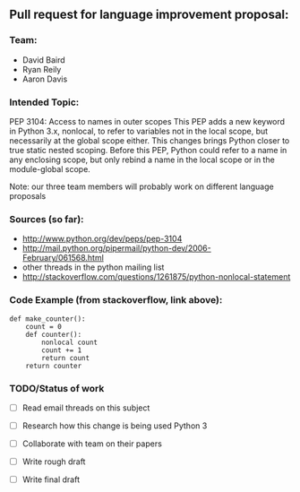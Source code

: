 ## Pull request for language improvement proposal:

### Team:

- David Baird
- Ryan Reily
- Aaron Davis

### Intended Topic:

PEP 3104: Access to names in outer scopes
This PEP adds a new keyword in Python 3.x, nonlocal,
to refer to variables not in the local scope, but necessarily
at the global scope either. This changes brings Python closer
to true static nested scoping. Before this PEP, Python could
refer to a name in any enclosing scope, but only rebind a name
in the local scope or in the module-global scope.

Note: our three team members will probably work on different 
language proposals

### Sources (so far):

- http://www.python.org/dev/peps/pep-3104
- http://mail.python.org/pipermail/python-dev/2006-February/061568.html
- other threads in the python mailing list
- http://stackoverflow.com/questions/1261875/python-nonlocal-statement

### Code Example (from stackoverflow, link above):

```
def make_counter():
    count = 0
    def counter():
        nonlocal count
        count += 1
        return count
    return counter
```

### TODO/Status of work

- [ ] Read email threads on this subject
- [ ] Research how this change is being used Python 3
- [ ] Collaborate with team on their papers
- [ ] Write rough draft
- [ ] Write final draft


